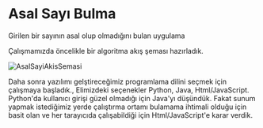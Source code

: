 # Asal Sayı Bulma
Girilen bir sayının asal olup olmadığını bulan uygulama

Çalışmamızda öncelikle bir algoritma akış şeması hazırladık.


![AsalSayiAkisSemasi](https://user-images.githubusercontent.com/93383609/139434632-60116f5f-8fc4-4589-9f09-044c9e982706.png)

Daha sonra yazılımı gelştireceğimiz programlama dilini seçmek için çalışmaya başladık.,
Elimizdeki seçenekler Python, Java, Html/JavaScript.
Python'da kullanıcı girişi güzel olmadığı için Java'yı düşündük. Fakat sunum yapmak istediğimiz yerde çalıştırma ortamı bulamama ihtimali olduğu için basit olan ve her tarayıcıda çalışabildiği için Html/JavaScript'e karar verdik.
